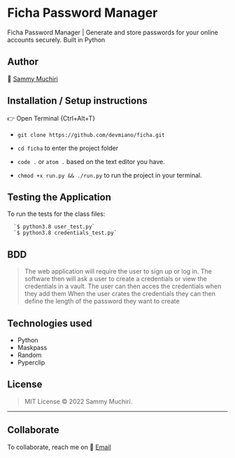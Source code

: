 # Ficha Password Manager

Ficha Password Manager | Generate and store passwords for your online accounts securely. Built in Python

## Author

:link: [Sammy Muchiri](https://github.com/devmiano)

## Installation / Setup instructions

:point_right: Open Terminal {Ctrl+Alt+T}

- `git clone https://github.com/devmiano/ficha.git`

- `cd ficha` to enter the project folder

- `code .` or `atom .` based on the text editor you have.

- `chmod +x run.py && ./run.py` to run the project in your terminal.

## Testing the Application

To run the tests for the class files:

      `$ python3.8 user_test.py`
      `$ python3.8 credentials_test.py`

## BDD

> The web application will require the user to sign up or log in.
> The software then will ask a user to create a credentials or view the credentials in a vault.
> The user can then acces the credentials when they add them
> When the user crates the credentials they can then define the length of the password they want to create

## Technologies used

- Python
- Maskpass
- Random
- Pyperclip

## License

> MIT License :copyright: 2022 Sammy Muchiri.

---

## Collaborate

To collaborate, reach me on :email: [Email](devmiano@gmail.com)
